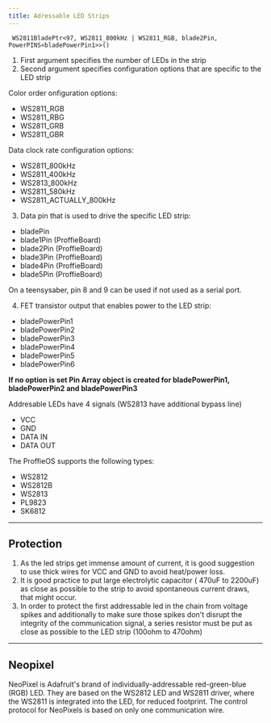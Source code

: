 ```yaml
---
title: Adressable LED Strips
---
```

` WS2811BladePtr<97, WS2811_800kHz | WS2811_RGB, blade2Pin, PowerPINS<bladePowerPin1>>()`

1. First argument specifies the number of LEDs in the strip
2. Second argument specifies configuration options that are specific to the LED strip

Color order onfiguration options:
* WS2811_RGB
* WS2811_RBG 
* WS2811_GRB 
* WS2811_GBR  

Data clock rate configuration options:
* WS2811_800kHz
* WS2811_400kHz
* WS2813_800kHz
* WS2811_580kHz
* WS2811_ACTUALLY_800kHz

3. Data pin that is used to drive the specific LED strip:
* bladePin 
* blade1Pin (ProffieBoard)
* blade2Pin (ProffieBoard)
* blade3Pin (ProffieBoard)
* blade4Pin (ProffieBoard)
* blade5Pin (ProffieBoard)

On a teensysaber, pin 8 and 9 can be used if not used as a serial port.

4. FET transistor output that enables power to the LED strip:
* bladePowerPin1
* bladePowerPin2
* bladePowerPin3 
* bladePowerPin4 
* bladePowerPin5
* bladePowerPin6 

__If no option is set Pin Array object is created for bladePowerPin1, bladePowerPin2 and bladePowerPin3__

Addresable LEDs have 4 signals (WS2813 have additional bypass line)
* VCC
* GND
* DATA IN
* DATA OUT

The ProffieOS supports the following types:
* WS2812
* WS2812B
* WS2813
* PL9823 
* SK6812

***

## Protection

1. As the led strips get immense amount of current, it is good suggestion to use thick wires for VCC and GND to avoid heat/power loss. 
1. It is good practice to put large electrolytic capacitor  ( 470uF to 2200uF) as close as possible to the strip to avoid spontaneous current draws, that might occur. 
1. In order to protect the first addressable led in the chain from voltage spikes and additionally to make sure those spikes don't disrupt the integrity of the communication signal, a series resistor must be put as close as possible to the LED strip (100ohm to 470ohm)

***
## Neopixel
NeoPixel is Adafruit's brand of individually-addressable red-green-blue (RGB) LED. They are based on the WS2812 LED and WS2811 driver, where the WS2811 is integrated into the LED, for reduced footprint. The control protocol for NeoPixels is based on only one communication wire. 